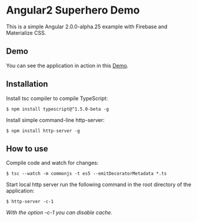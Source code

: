 # Angular2 Superhero Demo

This is a simple Angular 2.0.0-alpha.25 example with Firebase and Materialize CSS.

## Demo

You can see the application in action in this [Demo](https://batmanvsuperman.firebaseapp.com).

## Installation

Install tsc compiler to compile TypeScript:

```
$ npm install typescript@^1.5.0-beta -g 
```

Install simple command-line http-server:
```
$ npm install http-server -g
```

## How to use

Compile code and watch for changes: 
```
$ tsc --watch -m commonjs -t es5 --emitDecoratorMetadata *.ts
```

Start local http server run the following command in the root directory of the application: 

```
$ http-server -c-1
```
*With the option -c-1 you can disable cache.*

